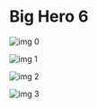 # Big Hero 6

![img 0](https://i.imgur.com/TBREqa1.jpg)

![img 1](https://i.imgur.com/0FxjkrK.png)

![img 2](https://i.imgur.com/nDgXhmy.jpg)

![img 3](https://i.imgur.com/d0J641E.jpg)

